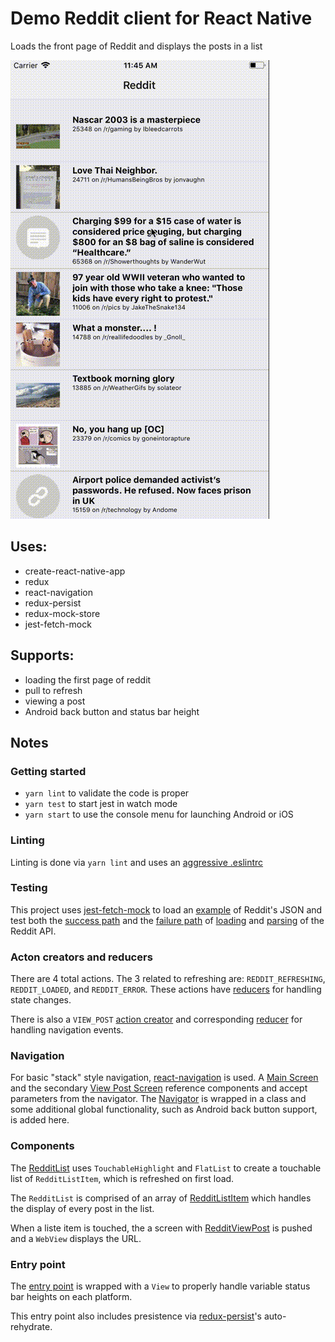 # Demo Reddit client for React Native

Loads the front page of Reddit and displays the posts in a list

![Demo](example.gif)

## Uses:

* create-react-native-app
* redux
* react-navigation
* redux-persist
* redux-mock-store
* jest-fetch-mock

## Supports:

* loading the first page of reddit
* pull to refresh
* viewing a post
* Android back button and status bar height

## Notes

### Getting started

* `yarn lint` to validate the code is proper
* `yarn test` to start jest in watch mode
* `yarn start` to use the console menu for launching Android or iOS

### Linting
Linting is done via `yarn lint` and uses an
[aggressive .eslintrc](.eslintrc)

### Testing
This project uses [jest-fetch-mock](https://github.com/jefflau/jest-fetch-mock)
to load an [example](__tests__/reddit.json) of Reddit's JSON
and test both the [success path](__tests__/App.test.js#L20)
and the [failure path](__tests__/App.test.js#L41) of
[loading](actions/index.js#L24)
and [parsing](actions/index.js#L1) of the Reddit API.

### Acton creators and reducers
There are 4 total actions.  The 3 related to refreshing are:
`REDDIT_REFRESHING`, `REDDIT_LOADED`, and `REDDIT_ERROR`.  These actions have
[reducers](reducers/index.js#L5) for handling state changes.

There is also a `VIEW_POST`
[action creator](actions/index.js#L45) and corresponding
[reducer](reducers/index.js#L25) for handling navigation events.

### Navigation
For basic "stack" style navigation,
[react-navigation](https://github.com/react-community/react-navigation) is
used. A [Main Screen](navigators/index.js#L14) and the secondary
[View Post Screen](navigators/index.js#L22) reference components
and accept parameters from the navigator.
The [Navigator](navigators/index.js#L35) is wrapped in a class
and some additional global functionality, such as Android back button support,
is added here.

### Components
The [RedditList](components/RedditList.js) uses
`TouchableHighlight` and `FlatList` to create a touchable list of
`RedditListItem`, which is refreshed on first load.

The `RedditList` is comprised of an array of
[RedditListItem](components/RedditListItem.js) which handles
the display of every post in the list.

When a liste item is touched, the a screen with
[RedditViewPost](components/RedditViewPost.js) is pushed and
a `WebView` displays the URL.

### Entry point
The [entry point](App.js#L25) is wrapped with a `View` to
properly handle variable status bar heights on each platform.

This entry point also includes presistence via
[redux-persist](https://github.com/rt2zz/redux-persist)'s auto-rehydrate.
